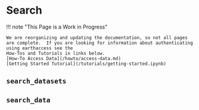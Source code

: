 # Search

!!! note "This Page is a Work in Progress"

    We are reorganizing and updating the documentation, so not all pages are complete.  If you are looking for information about authenticating using earthaccess see the
    How-Tos and Tutorials in links below.
    [How-To Access Data](/howto/access-data.md)
    [Getting Started Tutorial](/tutorials/getting-started.ipynb)

## `search_datasets`

## `search_data`

